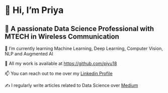 # 👋 Hi, I’m Priya
 ## 👀 A passionate Data Science Professional with MTECH in Wireless Communication
 🌱 I’m currently learning Machine Learning, Deep Learning, Computer Vision, NLP and Augmented AI 
 
 💞️ All my work is available at https://github.com/piyu18
 
 📫 You can reach out to me over my [Linkedin Profile](www.linkedin.com/in/priya-singh1803)
 
 ✍️ I regularly write articles related to Data Science over [Medium](https://medium.com/@priya1803)
 
  
<!---
piyu18/piyu18 is a ✨ special ✨ repository because its `README.md` (this file) appears on your GitHub profile.
You can click the Preview link to take a look at your changes.
--->
